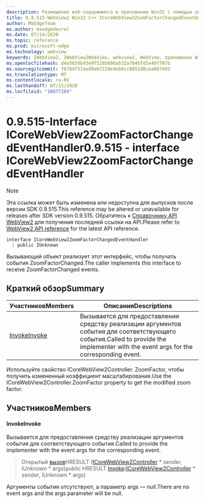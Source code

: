 ```yaml
---
description: Размещение веб-содержимого в приложении Win32 с помощью элемента управления Microsoft Edge WebView2
title: 0.9.515-WebView2 Win32 C++ ICoreWebView2ZoomFactorChangedEventHandler
author: MSEdgeTeam
ms.author: msedgedevrel
ms.date: 07/14/2020
ms.topic: reference
ms.prod: microsoft-edge
ms.technology: webview
keywords: IWebView2, IWebView2WebView, webview2, WebView, приложения Win32, Win32, EDGE, ICoreWebView2, ICoreWebView2Controller, элемент управления "веб-браузер", HTML Edge
ms.openlocfilehash: d4e565db43e9f528b690ab32a784bfd5e40f787b
ms.sourcegitcommit: f6764f57aed9ab7229e4eb6cc8851d0cea667403
ms.translationtype: MT
ms.contentlocale: ru-RU
ms.lasthandoff: 07/15/2020
ms.locfileid: "10877289"
---
```

# <span data-ttu-id="777db-104">0.9.515-Interface ICoreWebView2ZoomFactorChangedEventHandler</span><span class="sxs-lookup"><span data-stu-id="777db-104">0.9.515 - interface ICoreWebView2ZoomFactorChangedEventHandler</span></span> 

> [!NOTE]
> <span data-ttu-id="777db-105">Эта ссылка может быть изменена или недоступна для выпусков после версии SDK 0.9.515.</span><span class="sxs-lookup"><span data-stu-id="777db-105">This reference may be altered or unavailable for releases after SDK version 0.9.515.</span></span> <span data-ttu-id="777db-106">Обратитесь к [Справочнику API WebView2](../../../webview2-api-reference.md) для получения последней ссылки на API.</span><span class="sxs-lookup"><span data-stu-id="777db-106">Please refer to [WebView2 API reference](../../../webview2-api-reference.md) for the latest API reference.</span></span>

```
interface ICoreWebView2ZoomFactorChangedEventHandler
  : public IUnknown
```

<span data-ttu-id="777db-107">Вызывающий объект реализует этот интерфейс, чтобы получать события ZoomFactorChanged.</span><span class="sxs-lookup"><span data-stu-id="777db-107">The caller implements this interface to receive ZoomFactorChanged events.</span></span>

## <span data-ttu-id="777db-108">Краткий обзор</span><span class="sxs-lookup"><span data-stu-id="777db-108">Summary</span></span>

 <span data-ttu-id="777db-109">Участников</span><span class="sxs-lookup"><span data-stu-id="777db-109">Members</span></span>                        | <span data-ttu-id="777db-110">Описания</span><span class="sxs-lookup"><span data-stu-id="777db-110">Descriptions</span></span>
--------------------------------|---------------------------------------------
[<span data-ttu-id="777db-111">Invoke</span><span class="sxs-lookup"><span data-stu-id="777db-111">Invoke</span></span>](#invoke) | <span data-ttu-id="777db-112">Вызывается для предоставления средству реализации аргументов события для соответствующего события.</span><span class="sxs-lookup"><span data-stu-id="777db-112">Called to provide the implementer with the event args for the corresponding event.</span></span>

<span data-ttu-id="777db-113">Используйте свойство ICoreWebView2Controller. ZoomFactor, чтобы получить измененный коэффициент масштабирования.</span><span class="sxs-lookup"><span data-stu-id="777db-113">Use the ICoreWebView2Controller.ZoomFactor property to get the modified zoom factor.</span></span>

## <span data-ttu-id="777db-114">Участников</span><span class="sxs-lookup"><span data-stu-id="777db-114">Members</span></span>

#### <span data-ttu-id="777db-115">Invoke</span><span class="sxs-lookup"><span data-stu-id="777db-115">Invoke</span></span> 

<span data-ttu-id="777db-116">Вызывается для предоставления средству реализации аргументов события для соответствующего события.</span><span class="sxs-lookup"><span data-stu-id="777db-116">Called to provide the implementer with the event args for the corresponding event.</span></span>

> <span data-ttu-id="777db-117">Открытый [вызов](#invoke)HRESULT ([ICoreWebView2Controller](icorewebview2controller.md) \* sender, IUnknown \* args)</span><span class="sxs-lookup"><span data-stu-id="777db-117">public HRESULT [Invoke](#invoke)([ICoreWebView2Controller](icorewebview2controller.md) \* sender, IUnknown \* args)</span></span>

<span data-ttu-id="777db-118">Аргументы события отсутствуют, а параметр args — null.</span><span class="sxs-lookup"><span data-stu-id="777db-118">There are no event args and the args parameter will be null.</span></span>

